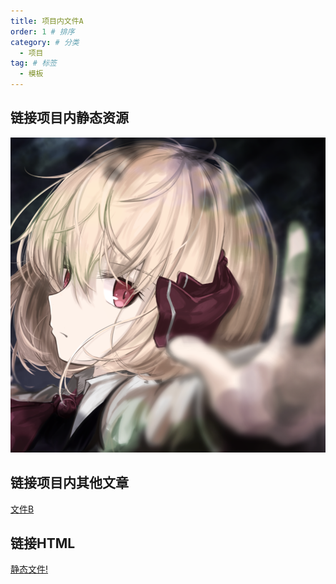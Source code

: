 ```yaml
---
title: 项目内文件A
order: 1 # 排序
category: # 分类
  - 项目
tag: # 标签
  - 模板
---
```

## 链接项目内静态资源
![IMG](./public/img.png)
## 链接项目内其他文章
[文件B](./%E6%A8%A1%E6%9D%BFB.md)
## 链接HTML
<a href="/bom/ibom.html">静态文件!</a>  